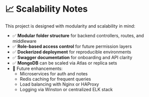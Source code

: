 # 📈 Scalability Notes

This project is designed with modularity and scalability in mind:

- ✅ **Modular folder structure** for backend controllers, routes, and middleware
- ✅ **Role-based access control** for future permission layers
- ✅ **Dockerized deployment** for reproducible environments
- ✅ **Swagger documentation** for onboarding and API clarity
- ✅ **MongoDB** can be scaled via Atlas or replica sets
- 🧱 Future enhancements:
  - Microservices for auth and notes
  - Redis caching for frequent queries
  - Load balancing with Nginx or HAProxy
  - Logging via Winston or centralized ELK stack
